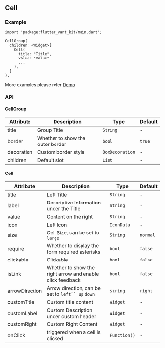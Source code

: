 ## Cell

### Example

```
import 'package:flutter_vant_kit/main.dart';

CellGroup(
  children: <Widget>[
    Cell(
      title: "Title",
      value: "Value"
      ...
    ),
  ]
),
```

More examples please refer [Demo](https://github.com/benjaken/flutter_vant_kit/blob/master/example/lib/routes/demoCell.dart)

### API

#### CellGroup

| Attribute | Description | Type | Default |
| ------------ | ------------ | ------------ | ------------ |
| title | Group Title | `String` |-|
| border | Whether to show the outer border | `bool` | `true` |
| decoration | Custom border style | `BoxDecoration` |-|
| children | Default slot | `List` |-|

#### Cell

| Attribute | Description | Type | Default |
| ------------ | ------------ | ------------ | ------------ |
| title | Left Title | `String` |-|
| label | Descriptive Information under the Title | `String` |-|
| value | Content on the right | `String` |-|
| icon | Left Icon | `IconData` |-|
| size | Cell Size, can be set to `large` | `String` | `normal` |
| require | Whether to display the form required asterisks | `bool` | `false` |
| clickable | Clickable | `bool` | `false` |
| isLink | Whether to show the right arrow and enable click feedback | `bool` | `false` |
| arrowDirection | Arrow direction, can be set to `left`` up` `down` | `String` | `right` |
| customTitle | Custom title content | `Widget` |-|
| customLabel | Custom Description under custom header | `Widget` |-|
| customRight | Custom Right Content | `Widget` |-|
| onClick | triggered when a cell is clicked | `Function()` |-|
